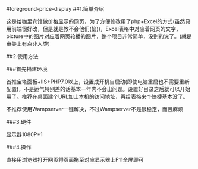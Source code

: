 #foreground-price-display
##1.简单介绍

这是给咖里宾馆做价格显示的网页，为了方便修改用了php+Excel的方式(虽然只用前端很好改，但是就是教不会他们(恼))，Excel表格中对应着网页的文字，picture中的图片对应着网页轮播的图片，整个项目非常简单，没别的说了。(就是审美上有点非人类)

##2.使用方法

###首先搭建环境

首推宝塔面板+IIS+PHP7.0以上，设置成开机自启动(即使电脑重启也不需要重新配置)，不是运气特别差的话基本一年内不会出问题。设置好目录之后就可以开始用了。推荐在桌面建个URL加上本机的访问地址，再给表格来个快捷基本没了。

不推荐使用Wampserver一键解决，不过Wampserver不是很稳定，而且麻烦

###3.硬件

显示器1080P*1

###4.操作

直接用浏览器打开网页将页面拖至对应显示器上F11全屏即可
